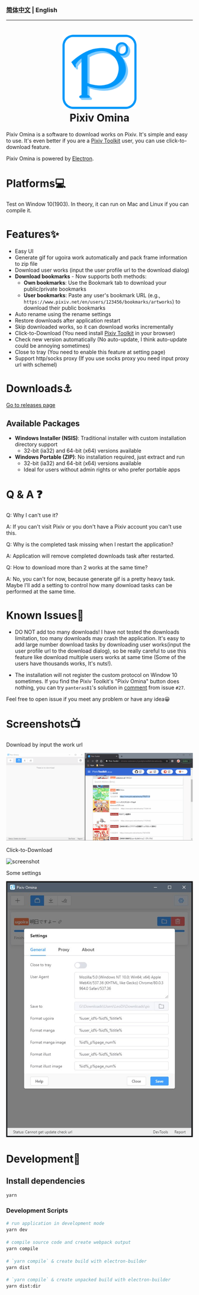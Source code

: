 ### [**简体中文**](https://github.com/leoding86/pixiv-omina/blob/master/README_zh-CN.md) | English

---

<h1 style="text-align:center">
<img src="./build/icon.png" width=200><br>
Pixiv Omina
</h1>

Pixiv Omina is a software to download works on Pixiv. It's simple and easy to use. It's even better if you are a [Pixiv Toolkit](https://github.com/leoding86/webextension-pixiv-toolkit) user, you can use click-to-download feature.

Pixiv Omina is powered by [Electron](https://electronjs.org/).

# Platforms💻

Test on Window 10(1903). In theory, it can run on Mac and Linux if you can compile it.

# Features✨

* Easy UI
* Generate gif for ugoira work automatically and pack frame information to zip file
* Download user works (input the user profile url to the download dialog)
* **Download bookmarks** - Now supports both methods:
  * **Own bookmarks**: Use the Bookmark tab to download your public/private bookmarks
  * **User bookmarks**: Paste any user's bookmark URL (e.g., `https://www.pixiv.net/en/users/123456/bookmarks/artworks`) to download their public bookmarks
* Auto rename using the rename settings
* Restore downloads after application restart
* Skip downloaded works, so it can download works incrementally
* Click-to-Download (You need install [Pixiv Toolkit](https://github.com/leoding86/webextension-pixiv-toolkit) in your browser)
* Check new version automatically (No auto-update, I think auto-update could be annoying sometimes)
* Close to tray (You need to enable this feature at setting page)
* Support http/socks proxy (If you use socks proxy you need input proxy url with schemel)

# Downloads⚓

[Go to releases page](https://github.com/leoding86/pixiv-omina/releases)

## Available Packages

- **Windows Installer (NSIS)**: Traditional installer with custom installation directory support
  - 32-bit (ia32) and 64-bit (x64) versions available
- **Windows Portable (ZIP)**: No installation required, just extract and run
  - 32-bit (ia32) and 64-bit (x64) versions available
  - Ideal for users without admin rights or who prefer portable apps

# Q & A ❓

Q: Why I can't use it?

A: If you can't visit Pixiv or you don't have a Pixiv account you can't use this.

Q: Why is the completed task missing when I restart the application?

A: Application will remove completed downloads task after restarted.

Q: How to download more than 2 works at the same time?

A: No, you can't for now, because generate gif is a pretty heavy task. Maybe I'll add a setting to control how many download tasks can be performed at the same time.

# Known Issues🤔

* DO NOT add too many downloads! I have not tested the downloads limitation, too many downloads may crash the application. It's easy to add large number download tasks by downloading user works(input the user profile url to the download dialog), so be really careful to use this feature like download multiple users works at same time (Some of the users have thousands works, It's nuts!).

* The installation will not register the custom protocol on Window 10 sometimes. If you find the Pixiv Toolkit's "Pixiv Omina" button does nothing, you can try `panteras81`'s solution in [comment](https://github.com/leoding86/webextension-pixiv-toolkit/issues/27#issuecomment-605540955) from issue `#27`.

Feel free to open issue if you meet any problem or have any idea😀

# Screenshots📺

Download by input the work url

![screenshot](./screenshots/001.gif)

Click-to-Download

![screenshot](./screenshots/002.gif)

Some settings

![screenshot](./screenshots/003.jpg)

# Development🔧

## Install dependencies
```bash
yarn
```

### Development Scripts

```bash
# run application in development mode
yarn dev

# compile source code and create webpack output
yarn compile

# `yarn compile` & create build with electron-builder
yarn dist

# `yarn compile` & create unpacked build with electron-builder
yarn dist:dir
```
